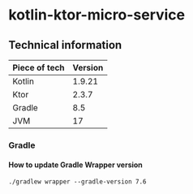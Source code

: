 # kotlin-ktor-micro-service

## Technical information

| Piece of tech | Version |
|---------------|---------|
| Kotlin        | 1.9.21  |
| Ktor          | 2.3.7   |
| Gradle        | 8.5     |
| JVM           | 17      |

### Gradle

#### How to update Gradle Wrapper version

```shell
./gradlew wrapper --gradle-version 7.6
```